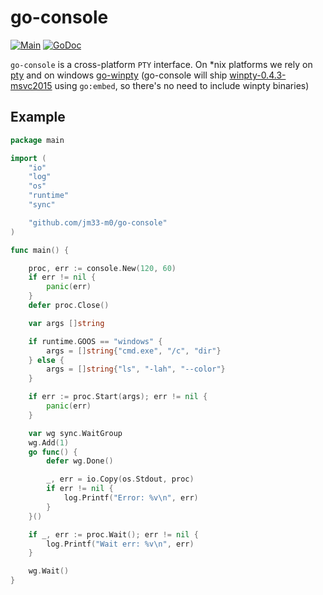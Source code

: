 # go-console

[![Main](https://github.com/jm33-m0/go-console/actions/workflows/main.yml/badge.svg)](https://github.com/jm33-m0/go-console/actions/workflows/main.yml)
[![GoDoc](https://godoc.org/github.com/jm33-m0/go-console?status.svg)](https://godoc.org/github.com/jm33-m0/go-console)

`go-console` is a cross-platform `PTY` interface. On *nix platforms we rely on [pty](github.com/creack/pty) and on windows [go-winpty](https://github.com/iamacarpet/go-winpty) (go-console will ship [winpty-0.4.3-msvc2015](https://github.com/rprichard/winpty/releases/tag/0.4.3) using `go:embed`, so there's no need to include winpty binaries)

## Example

```go
package main

import (
	"io"
	"log"
	"os"
	"runtime"
	"sync"

	"github.com/jm33-m0/go-console"
)

func main() {

	proc, err := console.New(120, 60)
	if err != nil {
		panic(err)
	}
	defer proc.Close()

	var args []string

	if runtime.GOOS == "windows" {
		args = []string{"cmd.exe", "/c", "dir"}
	} else {
		args = []string{"ls", "-lah", "--color"}
	}

	if err := proc.Start(args); err != nil {
		panic(err)
	}

	var wg sync.WaitGroup
	wg.Add(1)
	go func() {
		defer wg.Done()

		_, err = io.Copy(os.Stdout, proc)
		if err != nil {
			log.Printf("Error: %v\n", err)
		}
	}()

	if _, err := proc.Wait(); err != nil {
		log.Printf("Wait err: %v\n", err)
	}

	wg.Wait()
}

```
